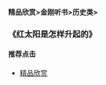 #### 精品欣赏>金刚听书>历史类>
### 《红太阳是怎样升起的》



#### 推荐点击
- [精品欣赏](https://summer200.github.io/content/main)

